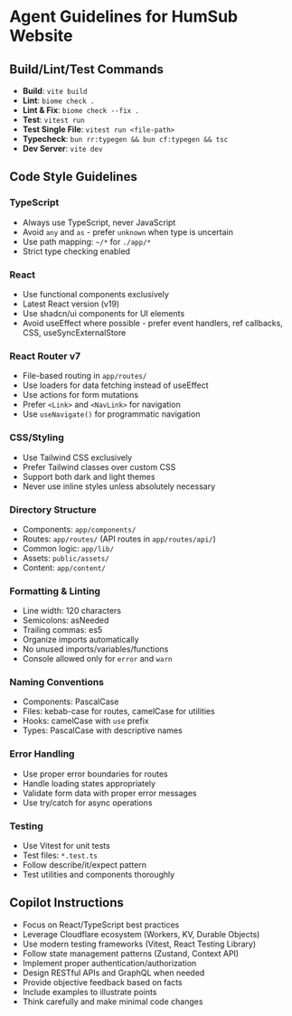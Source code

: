 # Agent Guidelines for HumSub Website

## Build/Lint/Test Commands

- **Build**: `vite build`
- **Lint**: `biome check .`
- **Lint & Fix**: `biome check --fix .`
- **Test**: `vitest run`
- **Test Single File**: `vitest run <file-path>`
- **Typecheck**: `bun rr:typegen && bun cf:typegen && tsc`
- **Dev Server**: `vite dev`

## Code Style Guidelines

### TypeScript
- Always use TypeScript, never JavaScript
- Avoid `any` and `as` - prefer `unknown` when type is uncertain
- Use path mapping: `~/*` for `./app/*`
- Strict type checking enabled

### React
- Use functional components exclusively
- Latest React version (v19)
- Use shadcn/ui components for UI elements
- Avoid useEffect where possible - prefer event handlers, ref callbacks, CSS, useSyncExternalStore

### React Router v7
- File-based routing in `app/routes/`
- Use loaders for data fetching instead of useEffect
- Use actions for form mutations
- Prefer `<Link>` and `<NavLink>` for navigation
- Use `useNavigate()` for programmatic navigation

### CSS/Styling
- Use Tailwind CSS exclusively
- Prefer Tailwind classes over custom CSS
- Support both dark and light themes
- Never use inline styles unless absolutely necessary

### Directory Structure
- Components: `app/components/`
- Routes: `app/routes/` (API routes in `app/routes/api/`)
- Common logic: `app/lib/`
- Assets: `public/assets/`
- Content: `app/content/`

### Formatting & Linting
- Line width: 120 characters
- Semicolons: asNeeded
- Trailing commas: es5
- Organize imports automatically
- No unused imports/variables/functions
- Console allowed only for `error` and `warn`

### Naming Conventions
- Components: PascalCase
- Files: kebab-case for routes, camelCase for utilities
- Hooks: camelCase with `use` prefix
- Types: PascalCase with descriptive names

### Error Handling
- Use proper error boundaries for routes
- Handle loading states appropriately
- Validate form data with proper error messages
- Use try/catch for async operations

### Testing
- Use Vitest for unit tests
- Test files: `*.test.ts`
- Follow describe/it/expect pattern
- Test utilities and components thoroughly

## Copilot Instructions
- Focus on React/TypeScript best practices
- Leverage Cloudflare ecosystem (Workers, KV, Durable Objects)
- Use modern testing frameworks (Vitest, React Testing Library)
- Follow state management patterns (Zustand, Context API)
- Implement proper authentication/authorization
- Design RESTful APIs and GraphQL when needed
- Provide objective feedback based on facts
- Include examples to illustrate points
- Think carefully and make minimal code changes